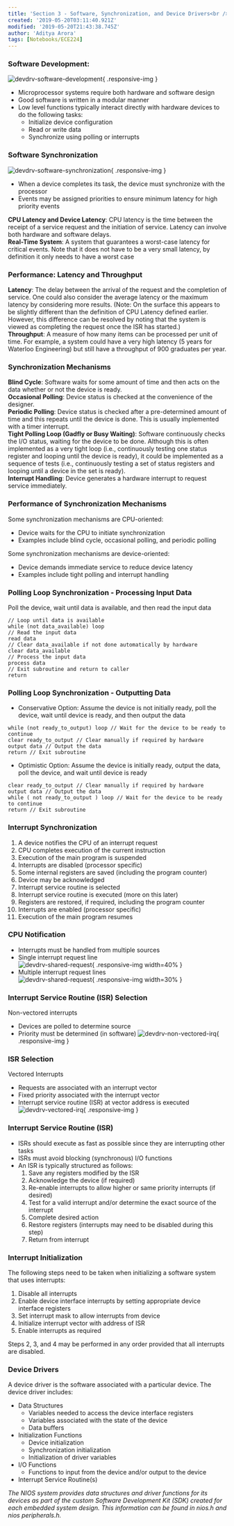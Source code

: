 ```yaml
---
title: 'Section 3 - Software, Synchronization, and Device Drivers<br />'
created: '2019-05-20T03:11:40.921Z'
modified: '2019-05-20T21:43:38.745Z'
author: 'Aditya Arora'
tags: [Notebooks/ECE224]
---
```

### Software Development:
![devdrv-software-development](../../attachments/devdrv-software-development.png){ .responsive-img }

- Microprocessor systems require both hardware and software design
- Good software is written in a modular manner
- Low level functions typically interact directly with hardware devices to do the following tasks:
  - Initialize device configuration
  - Read or write data
  - Synchronize using polling or interrupts

### Software Synchronization
![devdrv-software-synchronization](../../attachments/devdrv-software-synchronization.png){ .responsive-img }

- When a device completes its task, the device must synchronize with the processor
- Events may be assigned priorities to ensure minimum latency for high priority events

**CPU Latency and Device Latency**: CPU latency is the time between the receipt of a service request and the initiation of service. Latency can involve both hardware and software delays.\
**Real-Time System**: A system that guarantees a worst-case latency for critical events. Note that it does not have to be a very small latency, by definition it only needs to have a worst case

### Performance: Latency and Throughput

**Latency**: The delay between the arrival of the request and the completion of service. One could also consider the average latency or the maximum latency by considering more results. (Note: On the surface this appears to be slightly different than the definition of CPU Latency defined earlier. However, this difference can be resolved by noting that the system is viewed as completing the request once the ISR has started.)
\
**Throughput**: A measure of how many items can be processed per unit of time. For example, a system could have a very high latency (5 years for Waterloo Engineering) but still have a throughput of 900 graduates per year.

### Synchronization Mechanisms

**Blind Cycle**: Software waits for some amount of time and then acts on the data whether
or not the device is ready.
\
**Occasional Polling**: Device status is checked at the convenience of the designer.
\
**Periodic Polling**: Device status is checked after a pre-determined amount of time and this repeats until the device is done. This is usually implemented with a timer interrupt.
\
**Tight Polling Loop (Gadfly or Busy Waiting)**: Software continuously checks the I/O status, waiting for the device to be done. Although this is often implemented as a very tight loop (i.e., continuously testing one status register and looping until the device is ready), it could be implemented as a sequence of tests (i.e., continuously testing a set of status registers and looping until a device in the set is ready).
\
**Interrupt Handling**: Device generates a hardware interrupt to request service immediately.

### Performance of Synchronization Mechanisms
Some synchronization mechanisms are CPU-oriented:

- Device waits for the CPU to initiate synchronization
- Examples include blind cycle, occasional polling, and periodic polling

Some synchronization mechanisms are device-oriented:

- Device demands immediate service to reduce device latency
- Examples include tight polling and interrupt handling

### Polling Loop Synchronization - Processing Input Data
Poll the device, wait until data is available, and then read the input data
```
// Loop until data is available
while (not data_available) loop
// Read the input data
read data
// Clear data_available if not done automatically by hardware
clear data_available
// Process the input data
process data
// Exit subroutine and return to caller
return
```
### Polling Loop Synchronization - Outputting Data
- Conservative Option: Assume the device is not initially ready, poll the device, wait until device is ready, and then output the data
```
while (not ready_to_output) loop // Wait for the device to be ready to continue
clear ready_to_output // Clear manually if required by hardware
output data // Output the data
return // Exit subroutine
```
- Optimistic Option: Assume the device is initially ready, output the data, poll the device, and wait until device is ready
```
clear ready_to_output // Clear manually if required by hardware
output data // Output the data
while ( not ready_to_output ) loop // Wait for the device to be ready to continue
return // Exit subroutine
```

### Interrupt Synchronization
1. A device notifies the CPU of an interrupt request
2. CPU completes execution of the current instruction
3. Execution of the main program is suspended
4. Interrupts are disabled (processor specific)
5. Some internal registers are saved (including the program counter)
6. Device may be acknowledged
7. Interrupt service routine is selected
8. Interrupt service routine is executed (more on this later)
9. Registers are restored, if required, including the program counter
10. Interrupts are enabled (processor specific)
11. Execution of the main program resumes

### CPU Notification
- Interrupts must be handled from multiple sources
- Single interrupt request line<br />
![devdrv-shared-request](../../attachments/devdrv-shared-request.png){ .responsive-img width=40% }<br />
- Multiple interrupt request lines<br />
![devdrv-shared-request](../../attachments/devdrv-separate-requests.png){ .responsive-img width=30% }

### Interrupt Service Routine (ISR) Selection
Non-vectored interrupts

- Devices are polled to determine source
- Priority must be determined (in software)
![devdrv-non-vectored-irq](../../attachments/devdrv-non-vectored-irq.png){ .responsive-img }

### ISR Selection
Vectored Interrupts

- Requests are associated with an interrupt vector
- Fixed priority associated with the interrupt vector
- Interrupt service routine (ISR) at vector address is executed
![devdrv-vectored-irq](../../attachments/devdrv-vectored-irq.png){ .responsive-img }

### Interrupt Service Routine (ISR)
- ISRs should execute as fast as possible since they are interrupting other tasks
- ISRs must avoid blocking (synchronous) I/O functions
- An ISR is typically structured as follows:
  1. Save any registers modified by the ISR
  2. Acknowledge the device (if required)
  3. Re-enable interrupts to allow higher or same priority interrupts (if desired)
  4. Test for a valid interrupt and/or determine the exact source of the interrupt
  5. Complete desired action
  6. Restore registers (interrupts may need to be disabled during this step)
  7. Return from interrupt

### Interrupt Initialization
The following steps need to be taken when initializing a software system that uses interrupts:

1. Disable all interrupts
2. Enable device interface interrupts by setting appropriate device interface registers
3. Set interrupt mask to allow interrupts from device
4. Initialize interrupt vector with address of ISR
5. Enable interrupts as required

Steps 2, 3, and 4 may be performed in any order provided that all interrupts are disabled.

### Device Drivers
A device driver is the software associated with a particular device. The device driver includes:

- Data Structures
   - Variables needed to access the device interface registers
   - Variables associated with the state of the device
   - Data buffers
- Initialization Functions
   - Device initialization
   - Synchronization initialization
   - Initialization of driver variables
- I/O Functions
   - Functions to input from the device and/or output to the device
- Interrupt Service Routine(s)

*The NIOS system provides data structures and driver functions for its devices as part of the custom Software Development Kit (SDK) created for each embedded system design. This information can be found in nios.h and nios peripherals.h.*

<!--  ^([^##\!\-\n\s][^:]*): ([^'\[])-->
<!--  *$1*: $2-->
<!-- ^([^\s-][A-Za-z\s\-]*): ([^'\[]) -->
